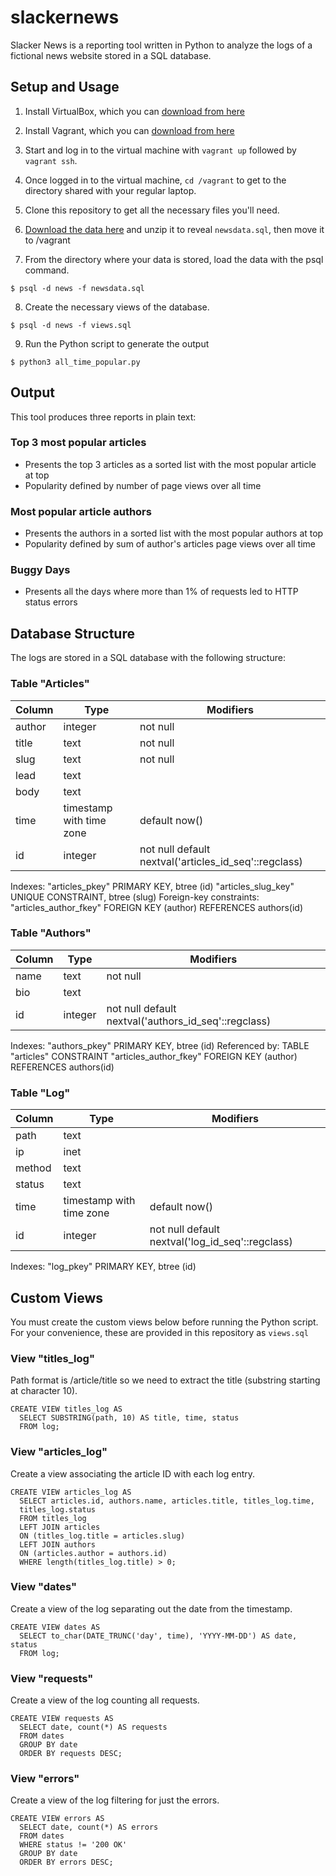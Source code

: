 # slackernews
Slacker News is a reporting tool written in Python to analyze the logs of a
fictional news website stored in a SQL database.

## Setup and Usage
1. Install VirtualBox, which you can
[download from here](https://www.virtualbox.org/wiki/Download_Old_Builds_5_1)

1. Install Vagrant, which you can [download from here](https://www.vagrantup.com/downloads.html)

1. Start and log in to the virtual machine with `vagrant up` followed by
  `vagrant ssh`.

1. Once logged in to the virtual machine, `cd /vagrant` to get to the directory
shared with your regular laptop.

1. Clone this repository to get all the necessary files you'll need.

1. [Download the data here](https://d17h27t6h515a5.cloudfront.net/topher/2016/August/57b5f748_newsdata/newsdata.zip)
and unzip it to reveal `newsdata.sql`, then move it to /vagrant

1. From the directory where your data is stored, load the data with the psql command.
```
$ psql -d news -f newsdata.sql
```

8. Create the necessary views of the database.
```
$ psql -d news -f views.sql
```

9. Run the Python script to generate the output
```
$ python3 all_time_popular.py
```

## Output
This tool produces three reports in plain text:

### Top 3 most popular articles
- Presents the top 3 articles as a sorted list with the most popular article at top
- Popularity defined by number of page views over all time

### Most popular article authors
- Presents the authors in a sorted list with the most popular authors at top
- Popularity defined by sum of author's articles page views over all time

### Buggy Days
- Presents all the days where more than 1% of requests led to HTTP status errors

## Database Structure
The logs are stored in a SQL database with the following structure:

### Table "Articles"

Column |           Type           |                       Modifiers                       
--------|--------------------------|-------------------------------------------------------
author | integer                  | not null
title  | text                     | not null
slug   | text                     | not null
lead   | text                     |
body   | text                     |
time   | timestamp with time zone | default now()
id     | integer                  | not null default nextval('articles_id_seq'::regclass)

Indexes:
   "articles_pkey" PRIMARY KEY, btree (id)
   "articles_slug_key" UNIQUE CONSTRAINT, btree (slug)
Foreign-key constraints:
   "articles_author_fkey" FOREIGN KEY (author) REFERENCES authors(id)

### Table "Authors"

Column |  Type   |                      Modifiers                       
--------|--------|------------------------------------------------------
name   | text    | not null
bio    | text    |
id     | integer | not null default nextval('authors_id_seq'::regclass)

Indexes:
   "authors_pkey" PRIMARY KEY, btree (id)
Referenced by:
   TABLE "articles" CONSTRAINT "articles_author_fkey" FOREIGN KEY (author) REFERENCES authors(id)

### Table "Log"

Column |           Type           |                    Modifiers                     
--------|--------------------------|--------------------------------------------------
path   | text                     |
ip     | inet                     |
method | text                     |
status | text                     |
time   | timestamp with time zone | default now()
id     | integer                  | not null default nextval('log_id_seq'::regclass)

Indexes:
   "log_pkey" PRIMARY KEY, btree (id)

## Custom Views
You must create the custom views below before running the Python script.
For your convenience, these are provided in this repository as `views.sql`

### View "titles_log"
Path format is /article/title so we need to extract the title (substring
  starting at character 10).

```
CREATE VIEW titles_log AS
  SELECT SUBSTRING(path, 10) AS title, time, status
  FROM log;
```

### View "articles_log"
Create a view associating the article ID with each log entry.

```
CREATE VIEW articles_log AS
  SELECT articles.id, authors.name, articles.title, titles_log.time,
  titles_log.status
  FROM titles_log
  LEFT JOIN articles
  ON (titles_log.title = articles.slug)
  LEFT JOIN authors
  ON (articles.author = authors.id)
  WHERE length(titles_log.title) > 0;
```

### View "dates"
Create a view of the log separating out the date from the timestamp.

```
CREATE VIEW dates AS
  SELECT to_char(DATE_TRUNC('day', time), 'YYYY-MM-DD') AS date, status
  FROM log;
```

### View "requests"
Create a view of the log counting all requests.

```
CREATE VIEW requests AS
  SELECT date, count(*) AS requests
  FROM dates
  GROUP BY date
  ORDER BY requests DESC;
```

### View "errors"
Create a view of the log filtering for just the errors.

```
CREATE VIEW errors AS
  SELECT date, count(*) AS errors
  FROM dates
  WHERE status != '200 OK'
  GROUP BY date
  ORDER BY errors DESC;
```
